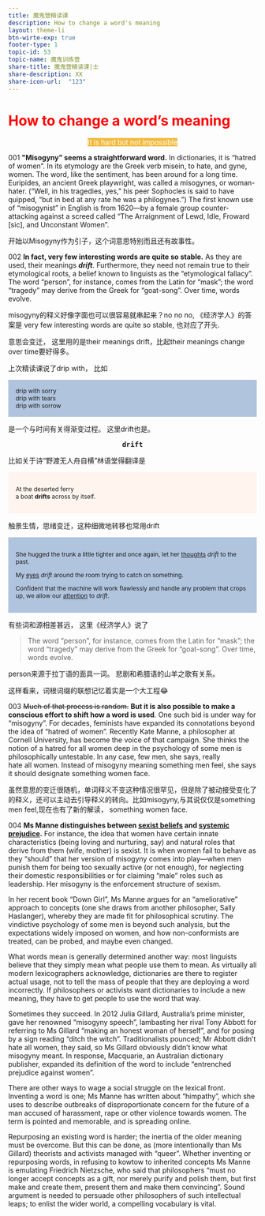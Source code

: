 ```yaml
---
title: 魔鬼营精读课
description: How to change a word's meaning
layout: theme-li
btn-wirte-exp: true
footer-type: 1
topic-id: 53
topic-name: 魔鬼训练营
share-title: 魔鬼营精读课|士
share-description: XX
share-icon-url:  "123"
---
```


</div>

<h1 style="color:red">
How to change a word’s meaning</h1>

<p style="text-align:center"><span style="background: rgb(242, 187, 66);color:#fff; font-size: ">It is hard but not impossible</span></p>


001 <b>"Misogyny” seems a straightforward word.</b> In dictionaries, it is “hatred of women”. In its etymology are the Greek verb misein, to hate, and gyne, women. The word, like the sentiment, has been around for a long time. Euripides, an ancient Greek playwright, was called a misogynes, or woman-hater. (“Well, in his tragedies, yes,” his peer Sophocles is said to have quipped, “but in bed at any rate he was a philogynes.”) The first known use of “misogynist” in English is from 1620—by a female group counter-attacking against a screed called “The Arraignment of Lewd, Idle, Froward [sic], and Unconstant Women”.

开始以Misogyny作为引子，这个词意思特别而且还有故事性。

002 <strong>In fact, very few interesting words are quite so stable.</strong> As they are used, their meanings <b><i>drift</i></b>. Furthermore, they need not remain true to their etymological roots, a belief known to linguists as the “etymological fallacy”. The word “person”, for instance, comes from the Latin for “mask”; the word “tragedy” may derive from the Greek for “goat-song”. Over time, words evolve.

misogyny的释义好像字面也可以很容易就串起来？no no no, 《经济学人》的答案是 very few interesting words are quite so stable, 也对应了开头. 

意思会变迁， 这里用的是their meanings drift，比起their meanings change over time要好得多。 

上次精读课说了drip with， 比如


<div style="background: lightsteelblue;padding:15px;font-size:12px; border: 1px lightgrey">
drip with sorry<br>
drip with tears<br>
drip with sorrow

</div>

是一个与时间有关得渐变过程。 这里drift也是。 

<center><strong><kbd>drift</kbd></strong></center>

比如关于诗“野渡无人舟自横”林语堂得翻译是

<div style="background: seashell;padding:15px;font-size:12px; border: 1px lightgrey">

At the deserted ferry<br> a boat <strong>drifts</strong> across by itself. 

</div>

触景生情，思绪变迁，这种细微地转移也常用drift

<div style="background: lightsteelblue;padding:15px;font-size:12px; border: 1px lightgrey">

She hugged the trunk a little tighter and once again, let her <u>thoughts</u> <em>drift</em> to the past. <br>

My <u>eyes</u> <em>drift</em> around the room trying to catch on something. <br>

Confident that the machine will work flawlessly and handle any problem that crops up, we allow our <u>attention</u> to <em>drift</em>. 

</div>

有些词和源相差甚远， 这里《经济学人》说了

>The word “person”, for instance, comes from the Latin for “mask”; the word “tragedy” may derive from the Greek for “goat-song”. Over time, words evolve.

person来源于拉丁语的面具一词。 
悲剧和希腊语的山羊之歌有关系。 

这样看来，词根词缀的联想记忆着实是一个大工程😂


003 <s>Much of that process is random.</s> <b>But it is also possible to make a conscious effort to shift how a word is used</b>. One such bid is under way for “misogyny”. For decades, feminists have expanded its connotations beyond the idea of “hatred of women”. Recently Kate Manne, a philosopher at Cornell University, has become the voice of that campaign. She thinks the notion of a hatred for all women deep in the psychology of some men is philosophically untestable. In any case, few men, she says, really hate all women. Instead of misogyny meaning something men feel, she says it should designate something women face.

虽然意思的变迁很随机，单词释义不变这种情况很罕见，但是除了被动接受变化了的释义，还可以主动去引导释义的转向。比如misogyny,与其说仅仅是something men feel,现在也有了新的解读， something women face. 

004 <strong>Ms Manne distinguishes between <u>sexist beliefs</u> and <u>systemic prejudice</u>.</strong> For instance, the idea that women have certain innate characteristics (being loving and nurturing, say) and natural roles that derive from them (wife, mother) is sexist. It is when women fail to behave as they “should” that her version of misogyny comes into play—when men punish them for being too sexually active (or not enough), for neglecting their domestic responsibilities or for claiming “male” roles such as leadership. Her misogyny is the enforcement structure of sexism.


In her recent book “Down Girl”, Ms Manne argues for an “ameliorative” approach to concepts (one she draws from another philosopher, Sally Haslanger), whereby they are made fit for philosophical scrutiny. The vindictive psychology of some men is beyond such analysis, but the expectations widely imposed on women, and how non-conformists are treated, can be probed, and maybe even changed.


What words mean is generally determined another way: most linguists believe that they simply mean what people use them to mean. As virtually all modern lexicographers acknowledge, dictionaries are there to register actual usage, not to tell the mass of people that they are deploying a word incorrectly. If philosophers or activists want dictionaries to include a new meaning, they have to get people to use the word that way.


Sometimes they succeed. In 2012 Julia Gillard, Australia’s prime minister, gave her renowned “misogyny speech”, lambasting her rival Tony Abbott for referring to Ms Gillard “making an honest woman of herself”, and for posing by a sign reading “ditch the witch”. Traditionalists pounced; Mr Abbott didn’t hate all women, they said, so Ms Gillard obviously didn’t know what misogyny meant. In response, Macquarie, an Australian dictionary publisher, expanded its definition of the word to include “entrenched prejudice against women”.

There are other ways to wage a social struggle on the lexical front. Inventing a word is one; Ms Manne has written about “himpathy”, which she uses to describe outbreaks of disproportionate concern for the future of a man accused of harassment, rape or other violence towards women. The term is pointed and memorable, and is spreading online.


Repurposing an existing word is harder; the inertia of the older meaning must be overcome. But this can be done, as (more intentionally than Ms Gillard) theorists and activists managed with “queer”. Whether inventing or repurposing words, in refusing to kowtow to inherited concepts Ms Manne is emulating Friedrich Nietzsche, who said that philosophers “must no longer accept concepts as a gift, nor merely purify and polish them, but first make and create them, present them and make them convincing”. Sound argument is needed to persuade other philosophers of such intellectual leaps; to enlist the wider world, a compelling vocabulary is vital.